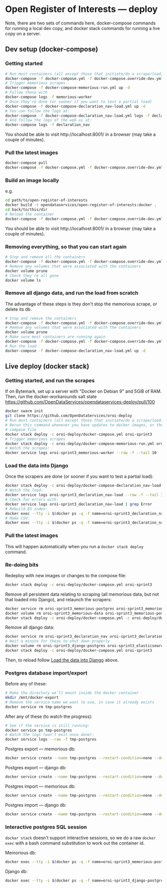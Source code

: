 # Open Register of Interests — deploy

Note, there are two sets of commands here, docker-compose commands for running a local dev copy, and docker stack commands for running a live copy on a server.

## Dev setup (docker-compose)

### Getting started

``` bash
# Run most containers (all except those that initiate/do a scrape/load)
docker-compose -f docker-compose.yml -f docker-compose.override-dev.yml up -d
# Trigger memorious scrapes
docker-compose -f docker-compose-memorious-run.yml up -d
# Follow these with
docker-compose logs -f memorious-worker
# Once they're done (or sooner if you want to test a partial load)
docker-compose -f docker-compose-declaration_nav-load.yml up -d
# You can follow the logs at:
docker-compose -f docker-compose-declaration_nav-load.yml logs -f declaration_nav-load
# And follow the logs of the web ui at:
docker-compose logs -f declaration_nav
```

You should be able to visit http://localhost:8001/ in a browser (may take a couple of minutes).

### Pull the latest images

``` bash
docker-compose pull
docker-compose -f docker-compose.yml -f docker-compose.override-dev.yml up -d
```

### Build an image locally

e.g.

``` bash
cd path/to/open-register-of-interests
docker build -t opendataservices/open-register-of-interests:docker .
cd back/to/this/dir
# Reload the container
docker-compose -f docker-compose.yml -f docker-compose.override-dev.yml up -d
```

You should be able to visit http://localhost:8001/ in a browser (may take a couple of minutes).

### Removing everything, so that you can start again

``` bash
# Stop and remove all the containers
docker-compose -f docker-compose.yml -f docker-compose.override-dev.yml -f docker-compose-memorious-run.yml -f docker-compose-declaration_nav-load.yml rm --stop
# Remove any volumes that were associated with the containers
docker volume prune
# Check they're all gone
docker volume ls
```

### Remove all django data, and run the load from scratch

The advantage of these steps is they don't stop the memorious scrape, or delete its db.

``` bash
# Stop and remove the containers
docker-compose -f docker-compose.yml -f docker-compose.override-dev.yml -f docker-compose-declaration_nav-load.yml rm --stop declaration_nav-load declaration_nav django-postgres elasticsearch
# Remove any volumes that were associated with the containers
docker volume prune
# Make sure most containers are running again
docker-compose -f docker-compose.yml -f docker-compose.override-dev.yml up -d
# Run the load
docker-compose -f docker-compose-declaration_nav-load.yml up -d
```

## Live deploy (docker stack)

### Getting started, and run the scrapes

If on Bytemark, set up a server with "Docker on Debian 9" and 5GiB of RAM.
Then, run the docker-workarounds salt state https://github.com/OpenDataServices/opendataservices-deploy/pull/100

``` bash
docker swarm init
git clone https://github.com/OpenDataServices/oroi-deploy
# Run most containers (all except those that initiate/do a scrape/load):
# Rerun this command whenever you have updates to docker images, or the docker
# compose file
docker stack deploy -c oroi-deploy/docker-compose.yml oroi-sprint3
# Trigger memorious scrapes
docker stack deploy -c oroi-deploy/docker-compose-memorious-run.yml oroi-sprint3
# Watch the scrapes:
docker service logs oroi-sprint3_memorious-worker --raw -f --tail 10
```

### Load the data into Django

Once the scrapers are done (or sooner if you want to test a partial load):

``` bash
docker stack deploy -c oroi-deploy/docker-compose-declaration_nav-load.yml oroi-sprint3
# Watch the load:
docker service logs oroi-sprint3_declaration_nav-load --raw -f --tail 10
# Check for errors with:
docker service logs oroi-sprint3_declaration_nav-load | grep Error
# Rebuild ES index:
docker exec --tty -i $(docker ps -q -f name=oroi-sprint3_declaration_nav.1) ./manage.py search_index --rebuild -f
# Make CSV:
docker exec --tty -i $(docker ps -q -f name=oroi-sprint3_declaration_nav.1) sh -c './manage.py csv_user_dump_all && mv /tmp/all_data.csv /django-static/static'
```

### Pull the latest images

This will happen automatically when you run a `docker stack deploy` command.

### Re-doing bits

Redeploy with new images or changes to the compose file:
``` bash
docker stack deploy -c oroi-deploy/docker-compose.yml oroi-sprint3
```

Remove all persistent data relating to scraping (all memorious data, but not that loaded into Django), and relaunch the scrapers:
``` bash
docker service rm oroi-sprint3_memorious-postgres oroi-sprint3_memorious-redis oroi-sprint3_memorious-worker oroi-sprint3_memorious-run
docker volume rm oroi-sprint3_memorious-data oroi-sprint3_memorious-postgres oroi-sprint3_memorious-redis
docker stack deploy -c oroi-deploy/docker-compose.yml -c oroi-deploy/docker-compose-memorious-run.yml oroi-sprint3
```

Remove all django data:
``` bash
docker service rm oroi-sprint3_declaration_nav oroi-sprint3_declaration_nav-load oroi-sprint3_django-postgres oroi-sprint3_elasticsearch tmp-postgres oroi-sprint3_apache-static
# Wait a minute for these to shut down properly
docker volume rm oroi-sprint3_django-postgres oroi-sprint3_elasticsearch
docker stack deploy -c oroi-deploy/docker-compose.yml oroi-sprint3
```
Then, to reload follow [Load the data into Django](#load-the-data-into-django) above.

### Postgres database import/export

Before any of these:

``` bash
# Make the directory we'll mount inside the docker container
mkdir /mnt/docker-export
# Remove the service name we want to use, in case it already exists
docker service rm tmp-postgres
```

After any of these (to watch the progress):
``` bash
# See if the service is still running:
docker service ps tmp-postgres
# Watch the logs (won't exit once done):
docker service logs --raw -f tmp-postgres
```

Postgres export — memorious db:
``` bash
docker service create --name tmp-postgres --restart-condition=none --detach --network=oroi-sprint3_default --mount type=bind,source=/mnt/docker-export,destination=/export postgres:11.4 sh -c 'pg_dump "host=memorious-postgres user=datastore password=datastore" > /export/db.log && ls -lh /export/db.log'
```

Postgres export — django db:
``` bash
docker service create --name tmp-postgres --restart-condition=none --detach --network=oroi-sprint3_default --mount type=bind,source=/mnt/docker-export,destination=/export postgres:11.4 sh -c 'pg_dump "host=django-postgres user=django_db password=django_db" > /export/db.log && ls -lh /export/db.log'
```

Postgres import — memorious db:
``` bash
docker service create --name tmp-postgres --restart-condition=none --detach --network=oroi-sprint3_default --mount type=bind,source=/mnt/docker-export,destination=/export postgres:11.4 psql "host=memorious-postgres user=datastore password=datastore" -f /export/oroi-scrape-sprint3-attempt06.sql
```

Postgres import — django db:
``` bash
docker service create --name tmp-postgres --restart-condition=none --detach --network=oroi-sprint3_default  --mount type=bind,source=/mnt/docker-export,destination=/export  postgres:11.4 psql "host=django-postgres user=django_db password=django_db" -f /export/oroi-django-sprint3-attempt01.sql
```

### Interactive postgres SQL session

`docker stack` doesn't support interactive sessions, so we do a raw `docker exec` with a bash command substitution to work out the container id.

Memorious db:
``` bash
docker exec --tty -i $(docker ps -q -f name=oroi-sprint3_memorious-postgres.1) psql -h 127.0.0.1 -U datastore
```

Django db:
``` bash
docker exec --tty -i $(docker ps -q -f name=oroi-sprint3_django-postgres.1) psql -h 127.0.0.1 -U django_db
```
